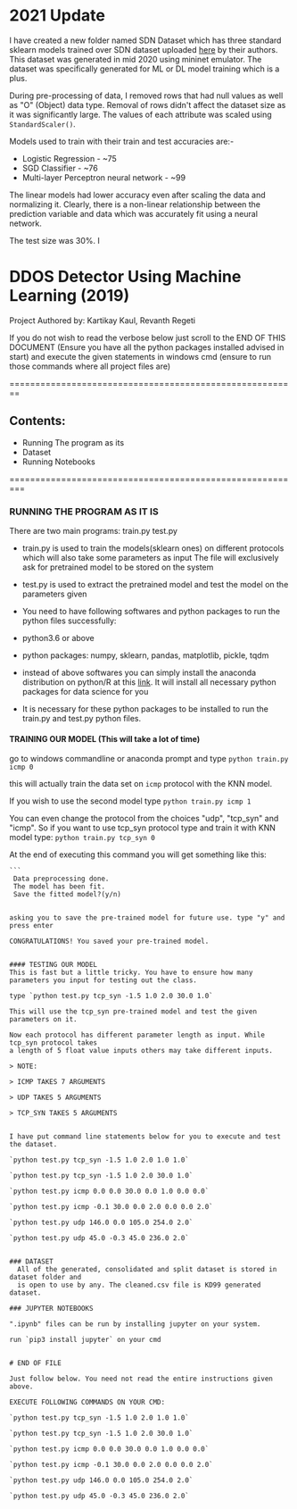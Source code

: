 # 2021 Update
I have created a new folder named SDN Dataset which has three standard sklearn models trained over SDN dataset uploaded [here](https://data.mendeley.com/datasets/jxpfjc64kr/1) by their authors. This dataset was generated in mid 2020 using mininet emulator. The dataset was specifically generated for ML or DL model training which is a plus.

During pre-processing of data, I removed rows that had null values as well as "O" (Object) data type. Removal of rows didn't affect the dataset size as it was significantly large. The values of each attribute was scaled using `StandardScaler()`.

Models used to train with their train and test accuracies are:-
* Logistic Regression - ~75
* SGD Classifier -  ~76
* Multi-layer Perceptron neural network - ~99

The linear models had lower accuracy even after scaling the data and normalizing it. Clearly, there is a non-linear relationship between the prediction variable and data which was accurately fit using a neural network.

The test size was 30%.
I 


# DDOS Detector Using Machine Learning (2019)

Project Authored by: Kartikay Kaul, Revanth Regeti

If you do not wish to read the verbose below just scroll
to the END OF THIS DOCUMENT (Ensure you have all the python packages installed
advised in start) and execute the given statements in windows cmd (ensure
to run those commands where all project files are)

========================================================
## Contents:

- Running The program as its
- Dataset
- Running Notebooks

=========================================================

### RUNNING THE PROGRAM AS IT IS

There are two main programs:
	train.py 	test.py

* train.py is used to train the models(sklearn ones) on different protocols
 which will also take some parameters as input
 The file will exclusively ask for pretrained model to be stored on the system

* test.py is used to extract the pretrained model and test the model on
 the parameters given

* You need to have following softwares and python packages to run the python files successfully:
 * python3.6 or above
 * python packages: numpy, sklearn, pandas, matplotlib, pickle, tqdm
 * instead of above softwares you can simply install the anaconda distribution on python/R at this [link](https://www.anaconda.com/distribution/). It will install all necessary python packages for data science for you
 * It is necessary for these python packages to be installed to run the train.py and test.py
    python files.


#### TRAINING OUR MODEL (This will take a lot of time)


go to windows commandline or anaconda prompt and type `python train.py icmp 0`

this will actually train the data set on `icmp` protocol with the KNN model.

If you wish to use the second model type `python train.py icmp 1`

You can even change the protocol from the choices "udp", "tcp_syn" and "icmp". 
So if you want to use tcp_syn protocol type and train it with KNN model type:
   `python train.py tcp_syn 0`

At the end of executing this command you will get something like this:

```` 
```
 Data preprocessing done.
 The model has been fit.
 Save the fitted model?(y/n)
```` 
```

asking you to save the pre-trained model for future use. type "y" and press enter

CONGRATULATIONS! You saved your pre-trained model.


#### TESTING OUR MODEL
This is fast but a little tricky. You have to ensure how many parameters you input for testing out the class.

type `python test.py tcp_syn -1.5 1.0 2.0 30.0 1.0`

This will use the tcp_syn pre-trained model and test the given parameters on it.

Now each protocol has different parameter length as input. While tcp_syn protocol takes
a length of 5 float value inputs others may take different inputs.

> NOTE:

> ICMP TAKES 7 ARGUMENTS

> UDP TAKES 5 ARGUMENTS

> TCP_SYN TAKES 5 ARGUMENTS


I have put command line statements below for you to execute and test the dataset.

`python test.py tcp_syn -1.5 1.0 2.0 1.0 1.0`

`python test.py tcp_syn -1.5 1.0 2.0 30.0 1.0`

`python test.py icmp 0.0 0.0 30.0 0.0 1.0 0.0 0.0`

`python test.py icmp -0.1 30.0 0.0 2.0 0.0 0.0 2.0`

`python test.py udp 146.0 0.0 105.0 254.0 2.0`

`python test.py udp 45.0 -0.3 45.0 236.0 2.0`


### DATASET
  All of the generated, consolidated and split dataset is stored in dataset folder and
  is open to use by any. The cleaned.csv file is KD99 generated dataset.

### JUPYTER NOTEBOOKS
   
".ipynb" files can be run by installing jupyter on your system.

run `pip3 install jupyter` on your cmd


# END OF FILE 

Just follow below. You need not read the entire instructions given above.

EXECUTE FOLLOWING COMMANDS ON YOUR CMD:

`python test.py tcp_syn -1.5 1.0 2.0 1.0 1.0`

`python test.py tcp_syn -1.5 1.0 2.0 30.0 1.0`

`python test.py icmp 0.0 0.0 30.0 0.0 1.0 0.0 0.0`

`python test.py icmp -0.1 30.0 0.0 2.0 0.0 0.0 2.0`

`python test.py udp 146.0 0.0 105.0 254.0 2.0`

`python test.py udp 45.0 -0.3 45.0 236.0 2.0`


